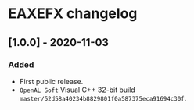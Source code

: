 # EAXEFX changelog


## [1.0.0] - 2020-11-03
### Added
- First public release.
- `OpenAL Soft` Visual C++ 32-bit build `master/52d58a40234b8829801f0a587375eca91694c30f`.
